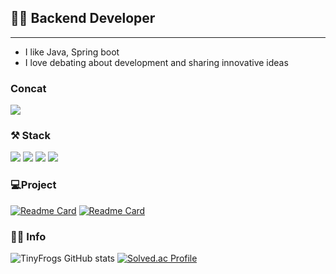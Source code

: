 
## 🙆‍♂️ Backend Developer
<hr>

- I like Java, Spring boot 
- I love debating about development and sharing innovative ideas

### Concat
<a href="mailto:qns0147@gmail.com" target="_blank"><img src="https://img.shields.io/badge/qns0147@gmail.com-EA4335?style=flat-square&logo=Gmail&logoColor=white"/></a>

### ⚒ Stack
<p>
<img src="https://img.shields.io/badge/Java-D9411E?style=flat-square&logo=openjdk&logoColor=white"/>
<img src="https://img.shields.io/badge/Spring Boot-6DB33F?style=flat-square&logo=spring&logoColor=white"/>
<img src="https://img.shields.io/badge/MySQL-4479A1?style=flat-square&logo=mysql&logoColor=white"/>
<img src="https://img.shields.io/badge/Oracle-F80000?style=flat-square&logo=oracle&logoColor=white"/>
</p>


###  💻Project 
[![Readme Card](https://github-readme-stats.vercel.app/api/pin/?username=TheUpperPart&repo=leaguehub-backend&show_owner=true)](https://github.com/TheUpperPart)
[![Readme Card](https://github-readme-stats.vercel.app/api/pin/?username=MoAaDream&repo=Giftogether&show_owner=true)](https://github.com/anuraghazra/github-readme-stats)


### 👨‍💻 Info
![TinyFrogs GitHub stats](https://github-readme-stats.vercel.app/api?username=TinyFrogs&show_icons=true&count_private=true&theme=tokyonight)
[![Solved.ac Profile](http://mazassumnida.wtf/api/v2/generate_badge?boj=forkvenia)](https://solved.ac/forkvenia/)


<!--
| 제목                     | 내용              |
|------------------------|-----------------|
| League Hub 프로젝트 | 아마추어를 위한 플랫폼    |
| Giftogether | 선물을 모금하기 위한 플랫폼 |
-->

